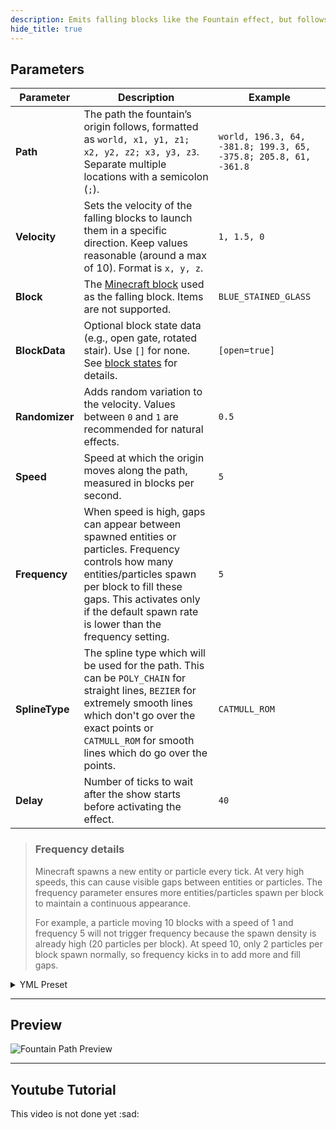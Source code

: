 ```yaml
---
description: Emits falling blocks like the Fountain effect, but follows a path.
hide_title: true
---
```


<DocHeading
icon="tabler:fountain-filled"
title="Fountain Path"
description="Emits falling blocks of which the base location follows a specified path.">
</DocHeading>

## Parameters

| Parameter      | Description                                                                                                                                                                                                                                      | Example                                                          |
|----------------|--------------------------------------------------------------------------------------------------------------------------------------------------------------------------------------------------------------------------------------------------|------------------------------------------------------------------|
| **Path**       | The path the fountain’s origin follows, formatted as `world, x1, y1, z1; x2, y2, z2; x3, y3, z3`. Separate multiple locations with a semicolon (`;`).                                                                                            | `world, 196.3, 64, -381.8; 199.3, 65, -375.8; 205.8, 61, -361.8` |
| **Velocity**   | Sets the velocity of the falling blocks to launch them in a specific direction. Keep values reasonable (around a max of 10). Format is `x, y, z`.                                                                                                | `1, 1.5, 0`                                                      |
| **Block**      | The [Minecraft block](https://hub.spigotmc.org/javadocs/bukkit/org/bukkit/Material.html) used as the falling block. Items are not supported.                                                                                                     | `BLUE_STAINED_GLASS`                                             |
| **BlockData**  | Optional block state data (e.g., open gate, rotated stair). Use `[]` for none. See [block states](https://minecraft.wiki/w/Block_states) for details.                                                                                            | `[open=true]`                                                    |
| **Randomizer** | Adds random variation to the velocity. Values between `0` and `1` are recommended for natural effects.                                                                                                                                           | `0.5`                                                            |
| **Speed**      | Speed at which the origin moves along the path, measured in blocks per second.                                                                                                                                                                   | `5`                                                              |
| **Frequency**  | When speed is high, gaps can appear between spawned entities or particles. Frequency controls how many entities/particles spawn per block to fill these gaps. This activates only if the default spawn rate is lower than the frequency setting. | `5`                                                              |
| **SplineType** | The spline type which will be used for the path. This can be `POLY_CHAIN` for straight lines, `BEZIER` for extremely smooth lines which don't go over the exact points or `CATMULL_ROM` for smooth lines which do go over the points.            | `CATMULL_ROM`                                                    |
| **Delay**      | Number of ticks to wait after the show starts before activating the effect.                                                                                                                                                                      | `40`                                                             |

> ### Frequency details
> 
> Minecraft spawns a new entity or particle every tick. At very high speeds, this can cause visible gaps between entities or particles. The frequency parameter ensures more entities/particles spawn per block to maintain a continuous appearance.
> 
> For example, a particle moving 10 blocks with a speed of 1 and frequency 5 will not trigger frequency because the spawn density is already high (20 particles per block). At speed 10, only 2 particles per block spawn normally, so frequency kicks in to add more and fill gaps.

<details>
<summary>YML Preset</summary>

```yaml
'1':
  Type: FOUNTAIN_PATH
  Path: 'world, 0, 0, 0; 3, 3, 3'
  Velocity: 0, 0, 0
  Block: BLUE_STAINED_GLASS
  BlockData: []
  Randomizer: 0
  Speed: 1
  Frequency: 5
  Smooth: true
  Delay: 0
```

</details>

---

## Preview

![Fountain Path Preview](../assets/previews/fountain_path.gif)

---

## Youtube Tutorial

This video is not done yet \:sad:

